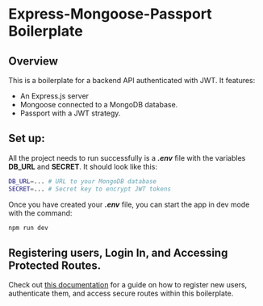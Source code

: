 # Express-Mongoose-Passport Boilerplate

## Overview
This is a boilerplate for a backend API authenticated with JWT. It features:
* An Express.js server
* Mongoose connected to a MongoDB database.
* Passport with a JWT strategy.

## Set up:
All the project needs to run successfully is a **_.env_** file with the variables **DB_URL** and **SECRET**. It should look like this: <br>
```bash
DB_URL=... # URL to your MongoDB database
SECRET=... # Secret key to encrypt JWT tokens
```
Once you have created your **_.env_** file, you can start the app in dev mode with the command:
```bash
npm run dev
```

## Registering users, Login In, and Accessing Protected Routes.
Check out [this documentation](https://documenter.getpostman.com/view/6434796/SVYkvfzP?version=latest) for a guide on how to register new users, authenticate them, and access secure routes within this boilerplate.